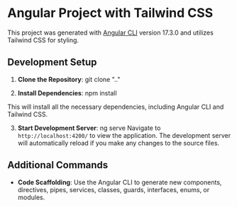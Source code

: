 # Angular Project with Tailwind CSS

This project was generated with [Angular CLI](https://github.com/angular/angular-cli) version 17.3.0 and utilizes Tailwind CSS for styling.

## Development Setup

1. **Clone the Repository**: git clone ".."


2. **Install Dependencies**: npm install

This will install all the necessary dependencies, including Angular CLI and Tailwind CSS.

3. **Start Development Server**: ng serve
Navigate to `http://localhost:4200/` to view the application. The development server will automatically reload if you make any changes to the source files.

## Additional Commands

- **Code Scaffolding**: Use the Angular CLI to generate new components, directives, pipes, services, classes, guards, interfaces, enums, or modules. 

